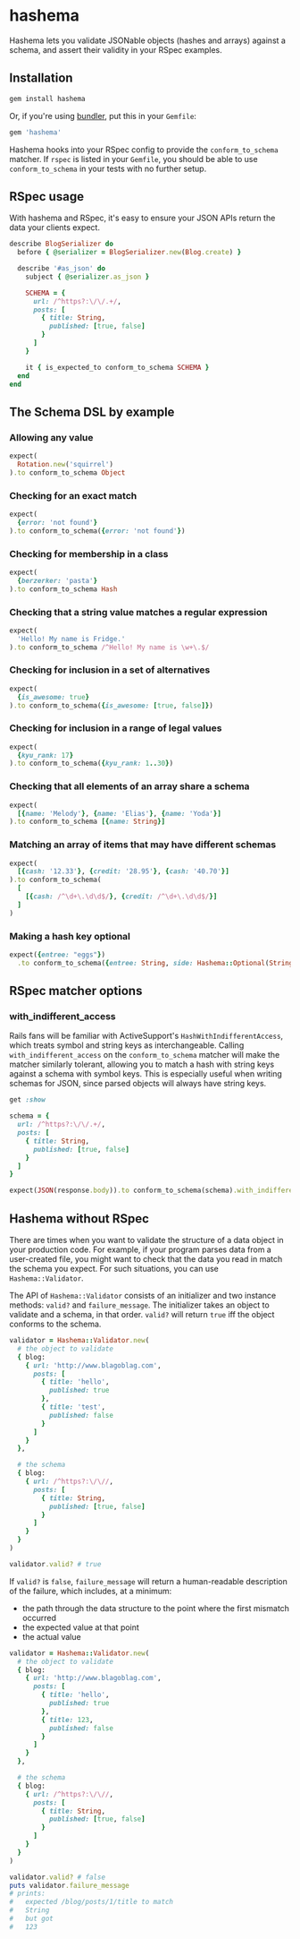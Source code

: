 # hashema

Hashema lets you validate JSONable objects (hashes and arrays) against a schema, and assert their validity in your RSpec examples.

## Installation

```bash
gem install hashema
```

Or, if you're using [bundler](https://rubygems.org/gems/bundler), put this in your `Gemfile`:

```bash
gem 'hashema'
```

Hashema hooks into your RSpec config to provide the `conform_to_schema` matcher. If `rspec` is listed in your `Gemfile`, you should be able to use `conform_to_schema` in your tests with no further setup.

## RSpec usage

With hashema and RSpec, it's easy to ensure your JSON APIs return the data your clients expect.

```ruby
describe BlogSerializer do
  before { @serializer = BlogSerializer.new(Blog.create) }

  describe '#as_json' do
    subject { @serializer.as_json }

    SCHEMA = {
      url: /^https?:\/\/.+/,
      posts: [
        { title: String,
          published: [true, false]
        }
      ]
    }

    it { is_expected_to conform_to_schema SCHEMA }
  end
end
```

## The Schema DSL by example

### Allowing any value

```ruby
expect(
  Rotation.new('squirrel')
).to conform_to_schema Object
```

### Checking for an exact match

```ruby
expect(
  {error: 'not found'}
).to conform_to_schema({error: 'not found'})
```

### Checking for membership in a class

```ruby
expect(
  {berzerker: 'pasta'}
).to conform_to_schema Hash
```

### Checking that a string value matches a regular expression

```ruby
expect(
  'Hello! My name is Fridge.'
).to conform_to_schema /^Hello! My name is \w+\.$/
```

### Checking for inclusion in a set of alternatives

```ruby
expect(
  {is_awesome: true}
).to conform_to_schema({is_awesome: [true, false]})
```

### Checking for inclusion in a range of legal values

```ruby
expect(
  {kyu_rank: 17}
).to conform_to_schema({kyu_rank: 1..30})
```

### Checking that all elements of an array share a schema

```ruby
expect(
  [{name: 'Melody'}, {name: 'Elias'}, {name: 'Yoda'}]
).to conform_to_schema [{name: String}]
```

### Matching an array of items that may have different schemas

```ruby
expect(
  [{cash: '12.33'}, {credit: '28.95'}, {cash: '40.70'}]
).to conform_to_schema(
  [
    [{cash: /^\d+\.\d\d$/}, {credit: /^\d+\.\d\d$/}]
  ]
)
```

### Making a hash key optional

```ruby
expect({entree: "eggs"})
  .to conform_to_schema({entree: String, side: Hashema::Optional(String)})
```

## RSpec matcher options

### with_indifferent_access

Rails fans will be familiar with ActiveSupport's `HashWithIndifferentAccess`, which treats symbol and string keys as interchangeable. Calling `with_indifferent_access` on the `conform_to_schema` matcher will make the matcher similarly tolerant, allowing you to match a hash with string keys against a schema with symbol keys. This is especially useful when writing schemas for JSON, since parsed objects will always have string keys.

```ruby
get :show

schema = {
  url: /^https?:\/\/.+/,
  posts: [
    { title: String,
      published: [true, false]
    }
  ]
}

expect(JSON(response.body)).to conform_to_schema(schema).with_indifferent_access
```

## Hashema without RSpec

There are times when you want to validate the structure of a data object in your production code. For example, if your program parses data from a user-created file, you might want to check that the data you read in match the schema you expect. For such situations, you can use `Hashema::Validator`.

The API of `Hashema::Validator` consists of an initializer and two instance methods: `valid?` and `failure_message`. The initializer takes an object to validate and a schema, in that order. `valid?` will return `true` iff the object conforms to the schema.

```ruby
validator = Hashema::Validator.new(
  # the object to validate
  { blog:
    { url: 'http://www.blagoblag.com',
      posts: [
        { title: 'hello',
          published: true
        },
        { title: 'test',
          published: false
        }
      ]
    }
  },

  # the schema
  { blog:
    { url: /^https?:\/\//,
      posts: [
        { title: String,
          published: [true, false]
        }
      ]
    }
  }
)

validator.valid? # true
```

If `valid?` is `false`, `failure_message` will return a human-readable description of the failure, which includes, at a minimum:

- the path through the data structure to the point where the first mismatch occurred
- the expected value at that point
- the actual value

```ruby
validator = Hashema::Validator.new(
  # the object to validate
  { blog:
    { url: 'http://www.blagoblag.com',
      posts: [
        { title: 'hello',
          published: true
        },
        { title: 123,
          published: false
        }
      ]
    }
  },

  # the schema
  { blog:
    { url: /^https?:\/\//,
      posts: [
        { title: String,
          published: [true, false]
        }
      ]
    }
  }
)

validator.valid? # false
puts validator.failure_message
# prints:
#   expected /blog/posts/1/title to match
#   String
#   but got
#   123
```
